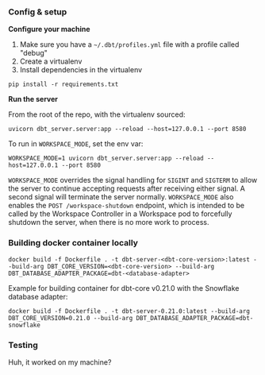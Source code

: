 ### Config & setup

**Configure your machine**

1. Make sure you have a `~/.dbt/profiles.yml` file with a profile called "debug"
2. Create a virtualenv
3. Install dependencies in the virtualenv

```console
pip install -r requirements.txt
```

**Run the server**

From the root of the repo, with the virtualenv sourced:

```console
uvicorn dbt_server.server:app --reload --host=127.0.0.1 --port 8580
```
To run in `WORKSPACE_MODE`, set the env var:
```console
WORKSPACE_MODE=1 uvicorn dbt_server.server:app --reload --host=127.0.0.1 --port 8580
```
`WORKSPACE_MODE` overrides the signal handling for `SIGINT` and `SIGTERM` to allow the server to continue accepting requests after receiving either signal. A second signal will terminate the server normally.
`WORKSPACE_MODE` also enables the `POST /workspace-shutdown` endpoint, which is intended to be called by the Workspace Controller in a Workspace pod to forcefully shutdown the server, when there is no more work to process.

### Building docker container locally
```console
docker build -f Dockerfile . -t dbt-server-<dbt-core-version>:latest --build-arg DBT_CORE_VERSION=<dbt-core-version> --build-arg DBT_DATABASE_ADAPTER_PACKAGE=dbt-<database-adapter>
```

Example for building container for dbt-core v0.21.0 with the Snowflake database adapter:
```console
docker build -f Dockerfile . -t dbt-server-0.21.0:latest --build-arg DBT_CORE_VERSION=0.21.0 --build-arg DBT_DATABASE_ADAPTER_PACKAGE=dbt-snowflake
```

### Testing

Huh, it worked on my machine?
